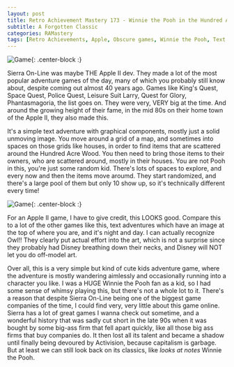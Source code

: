```yaml
---
layout: post
title: Retro Achievement Mastery 173 - Winnie the Pooh in the Hundred Acre Wood 
subtitle: A Forgotten Classic
categories: RAMastery
tags: [Retro Achievements, Apple, Obscure games, Winnie the Pooh, Text Adventures, Reviews]
---
```



![Game](https://imgur.com/j5iduki.png){: .center-block :}
 
Sierra On-Line was maybe THE Apple II dev. They made a lot of the most popular adventure games of the day, many of which you probably still know about, despite coming out almost 40 years ago. Games like King's Quest, Space Quest, Police Quest, Leisure Suit Larry, Quest for Glory, Phantasmagoria, the list goes on. They were very, VERY big at the time. And around the growing height of their fame, in the mid 80s on their home town of the Apple II, they also made this.

It's a simple text adventure with graphical components, mostly just a solid unmoving image. You move around a grid of a map, and sometimes into spaces on those grids like houses, in order to find items that are scattered around the Hundred Acre Wood. You then need to bring those items to their owners, who are scattered around, mostly in their houses. You are not Pooh in this, you're just some random kid. There's lots of spaces to explore, and every now and then the items move aroumd. They start randomized, and there's a large pool of them but only 10 show up, so it's technically different every time!

![Game](https://imgur.com/DcahVU5.png){: .center-block :}

For an Apple II game, I have to give credit, this LOOKS good. Compare this to a lot of the other games like this, text adventures which have an image at the top of where you are, and it's night and day. I can actually recognize Owl!! They clearly put actual effort into the art, which is not a surprise since they probably had Disney breathing down their necks, and Disney will NOT let you do off-model art.

Over all, this is a very simple but kind of cute kids adventure game, where the adventure is mostly wandering aimlessly and occasionally running into a character you like. I was a HUGE Winnie the Pooh fan as a kid, so I had some sense of whimsy playing this, but there's not a whole lot to it. There's a reason that despite Sierra On-Line being one of the biggest game companies of the time, I could find very, very little about this game online. Sierra has a lot of great games I wanna check out sometime, and a wonderful history that was sadly cut short in the late 90s when it was bought by some big-ass firm that fell apart quickly, like all those big ass firms that buy companies do. It then lost all its talent and became a shadow until finally being devoured by Activision, because capitalism is garbage. But at least we can still look back on its classics, like *looks at notes* Winnie the Pooh.